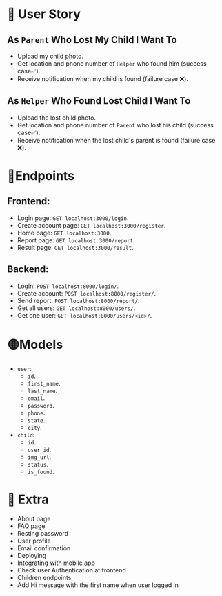 # 👤 User Story 
## As `Parent` Who Lost My Child I Want To
- Upload my child photo.
- Get location and phone number of `Helper` who found him (success case✅).
- Receive notification when my child is found (failure case ❌).
## As `Helper` Who Found Lost Child I Want To
- Upload the lost child photo.
- Get location and phone number of `Parent` who lost his child (success case✅).
- Receive notification when the lost child's parent is found (failure case ❌).
# 🔵Endpoints
## Frontend:
- Login page: `GET localhost:3000/login`.
- Create account page: `GET localhost:3000/register`.
- Home page: `GET localhost:3000`.
- Report page: `GET localhost:3000/report`.
- Result page: `GET localhost:3000/result`.
## Backend:
- Login: `POST localhost:8000/login/`.
- Create account: `POST localhost:8000/register/`.
- Send report: `POST localhost:8000/report/`.
- Get all users: `GET localhost:8000/users/`.
- Get one user: `GET localhost:8000/users/<id>/`.
# 🟡Models
- `user`:
	- `id`.
	- `first_name`.
	- `last_name`.
	- `email`.
 	- `password`. 
	- `phone`.
	- `state`.
	- `city`.
- `child`:
	- `id`.
	- `user_id`.
	- `img_url`.
	- `status`.
 	- `is_found`.
# 🤔 Extra
- About page
- FAQ page
- Resting password
- User profile
- Email confirmation
- Deploying
- Integrating with mobile app
- Check user Authentication at frontend
- Children endpoints
- Add Hi message with the first name when user logged in 
